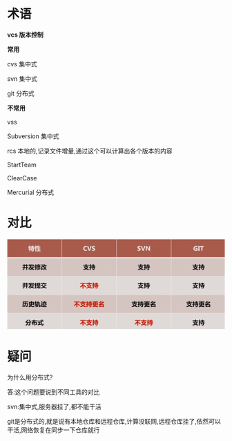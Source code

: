 # 术语

**vcs 	版本控制**







**常用**

cvs	集中式

svn	集中式

git	分布式

**不常用**

vss

Subversion 集中式

rcs   本地的,记录文件增量,通过这个可以计算出各个版本的内容

StartTeam

ClearCase

Mercurial 分布式

# 对比

![1542604425012](../assets/1542604425012.png)



# 疑问

为什么用分布式?

答:这个问题要说到不同工具的对比

svn:集中式,服务器挂了,都不能干活

git是分布式的,就是说有本地仓库和远程仓库,计算没联网,远程仓库挂了,依然可以干活,网络恢复在同步一下仓库就行